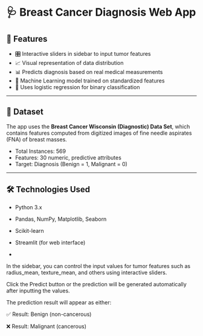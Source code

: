 # 🩺 Breast Cancer Diagnosis Web App




## 🚀 Features

- 🎛️ Interactive sliders in sidebar to input tumor features
- 📈 Visual representation of data distribution
- 📊 Predicts diagnosis based on real medical measurements
- 🤖 Machine Learning model trained on standardized features
- 🧪 Uses logistic regression for binary classification

---

## 📂 Dataset

The app uses the **Breast Cancer Wisconsin (Diagnostic) Data Set**, which contains features computed from digitized images of fine needle aspirates (FNA) of breast masses.

- Total Instances: 569
- Features: 30 numeric, predictive attributes
- Target: Diagnosis (Benign = 1, Malignant = 0)

---

## 🛠️ Technologies Used

- Python 3.x
- Pandas, NumPy, Matplotlib, Seaborn
- Scikit-learn
- Streamlit (for web interface)

- 
In the sidebar, you can control the input values for tumor features such as radius_mean, texture_mean, and others using interactive sliders.

Click the Predict button or the prediction will be generated automatically after inputting the values.

The prediction result will appear as either:

✅ Result: Benign (non-cancerous)

❌ Result: Malignant (cancerous)


